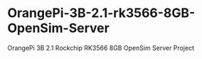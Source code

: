 # OrangePi-3B-2.1-rk3566-8GB-OpenSim-Server
OrangePi 3B 2.1 Rockchip RK3566 8GB OpenSim Server Project
